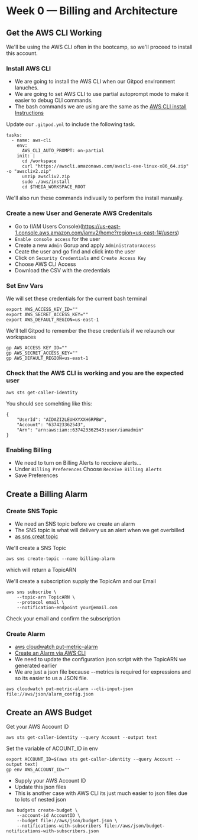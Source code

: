 # Week 0 — Billing and Architecture
## Get the AWS CLI Working
We'll be using the AWS CLI often in the bootcamp, so we'll proceed to install this account.

### Install AWS CLI
- We are going to install the AWS CLI when our Gitpod environment lanuches.
- We are going to set AWS CLI to use partial autoprompt mode to make it easier to debug CLI commands.
- The bash commands we are using are the same as the [AWS CLI install Instructions](https://docs.aws.amazon.com/cli/latest/userguide/getting-started-install.html)

Update our `.gitpod.yml` to include the following task.

```
tasks:
  - name: aws-cli
    env:
      AWS_CLI_AUTO_PROMPT: on-partial
    init: |
      cd /workspace
      curl "https://awscli.amazonaws.com/awscli-exe-linux-x86_64.zip" -o "awscliv2.zip"
      unzip awscliv2.zip
      sudo ./aws/install
      cd $THEIA_WORKSPACE_ROOT

```
We'll also run these commands indivually to perform the install manually.

### Create a new User and Generate AWS Credenitals
- Go to (IAM Users Console)(https://us-east-1.console.aws.amazon.com/iamv2/home?region=us-east-1#/users)
- `Enable console access` for the user
- Create a new `Admin` Gorup and apply `AdministratorAccess`
- Ceate the user and go find and click into the user
- Click on `Security Credentials` and `Create Access Key`
- Choose AWS CLI Access
- Download the CSV with the credentials

### Set Env Vars
We will set these credentials for the current bash terminal

```
export AWS_ACCESS_KEY_ID=""
export AWS_SECRET_ACCESS_KEY=""
export AWS_DEFAULT_REGION=us-east-1
```
We'll tell Gitpod to remember the these credentials if we relaunch our workspaces

```
gp AWS_ACCESS_KEY_ID=""
gp AWS_SECRET_ACCESS_KEY=""
gp AWS_DEFAULT_REGION=us-east-1
```

### Check that the AWS CLI is working and you are the expected user

```
aws sts get-caller-identity
```

You should see somehting like this:
```
{
    "UserId": "AIDAZI2LEUHXYXXH6RPBW",
    "Account": "637423362543",
    "Arn": "arn:aws:iam::637423362543:user/iamadmin"
}
```

### Enabling Billing
- We need to turn on Billing Alerts to reccieve alerts...
- Under `Billing Preferences` Choose `Receive Billing Alerts`
- Save Preferences

## Create a Billing Alarm
### Create SNS Topic
- We need an SNS topic before we create an alarm
- The SNS topic is what will delivery us an alert when we get overbilled
- [as sns creat topic](https://docs.aws.amazon.com/cli/latest/reference/sns/create-topic.html)

We'll create a SNS Topic

```
aws sns create-topic --name billing-alarm
```
which will return a TopicARN

We'll create a subscription supply the TopicArn and our Email

```
aws sns subscribe \
    --topic-arn TopicARN \
    --protocol email \
    --notification-endpoint your@email.com
```
Check your email and confirm the subscription

### Create Alarm
- [aws cloudwatch put-metric-alarm](https://docs.aws.amazon.com/cli/latest/reference/cloudwatch/put-metric-alarm.html)
- [Create an Alarm via AWS CLI](https://repost.aws/zh-Hant/knowledge-center/cloudwatch-estimatedcharges-alarm)
- We need to update the configuration json script with the TopicARN we generated earlier
- We are just a json file because --metrics is required for expressions and so its easier to us a JSON file.

```
aws cloudwatch put-metric-alarm --cli-input-json file://aws/json/alarm_config.json
```

## Create an AWS Budget
Get your AWS Account ID
```
aws sts get-caller-identity --query Account --output text
```

Set the variable of ACOUNT_ID in env 
```
export ACCOUNT_ID=$(aws sts get-caller-identity --query Account --output text)
gp env AWS_ACCOUNT_ID=""
```

- Supply your AWS Account ID
- Update this json files
- This is another case with AWS CLI its just much easier to json files due to lots of nested json
```
aws budgets create-budget \
    --account-id AccountID \
    --budget file://aws/json/budget.json \
    --notifications-with-subscribers file://aws/json/budget-notifications-with-subscribers.json
```